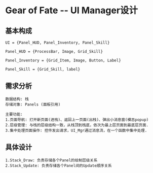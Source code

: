 # Gear of Fate -- UI Manager设计

## 基本构成

    UI = {Panel_HUD, Panel_Inventory, Panel_Skill}

    Panel_HUD = {ProcessBar, Image, Grid_Skill}

    Panel_Inventory = {Grid_Item, Image, Button, Label}

    Panel_Skill = {Grid_Skill, label}

## 需求分析

    数据结构: 栈
    存储对象: Panels (面板引用)
    
    主要功能:
    1.页面导航: 打开新页面(进栈)、返回上一页面(出栈)、弹出小消息窗(模态popup)
    2.层级管理: 与栈的层级结构一致，从栈顶到栈底，依次为最上层页面到最底层页面.
    3.集中处理页面操作: 控件发出请求，UI_Mgr通过消息流，在一个函数中集中处理.

## 具体设计

    1.Stack_Draw: 负责存储各个Panel的绘制层级关系
    2.Stack_Update: 负责存储各个Panel间的Update顺序关系

